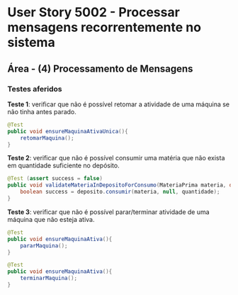 # User Story 5002 - Processar mensagens recorrentemente no sistema

## Área - (4) Processamento de Mensagens

### Testes aferidos

**Teste 1**: verificar que não é possível retomar a atividade de uma máquina se não tinha antes parado.

```java
@Test
public void ensureMaquinaAtivaUnica(){
	retomarMaquina();
}
```



**Teste 2**: verificar que não é possível consumir uma matéria que não exista em quantidade suficiente no depósito.

```java
@Test (assert success = false)
public void validateMateriaInDepositoForConsumo(MateriaPrima materia, double quantidade, Deposito deposito){
    boolean success = deposito.consumir(materia, null, quantidade);
}
```



**Teste 3**: verificar que não é possível parar/terminar atividade de uma máquina que não esteja ativa.

```java
@Test
public void ensureMaquinaAtiva(){
    pararMaquina();
}
```

```java
@Test
public void ensureMaquinaAtiva(){
    terminarMaquina();
}
```

